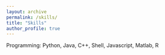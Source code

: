 ```yaml
---
layout: archive
permalink: /skills/
title: "Skills"
author_profile: true
---
```


Programming: Python, Java, C++, Shell, Javascript, Matlab, R
